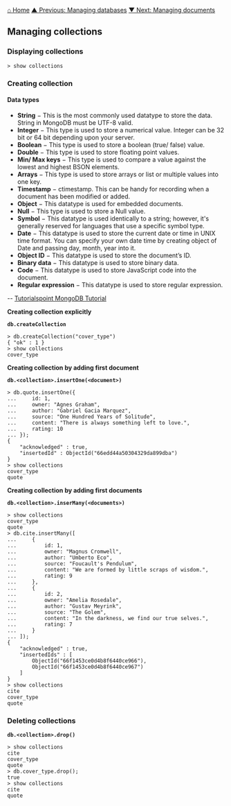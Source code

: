 [⌂ Home](../../README.md)
[▲ Previous: Managing databases](managing_databases.md)
[▼ Next: Managing documents](managing_documents.md)

## Managing collections

### Displaying collections

```
> show collections
```

### Creating collection

#### Data types

* **String** − This is the most commonly used datatype to store the data. String in MongoDB must be UTF-8 valid.
* **Integer** − This type is used to store a numerical value. Integer can be 32 bit or 64 bit depending upon your server.
* **Boolean** − This type is used to store a boolean (true/ false) value.
* **Double** − This type is used to store floating point values.
* **Min/ Max keys** − This type is used to compare a value against the lowest and highest BSON elements.
* **Arrays** − This type is used to store arrays or list or multiple values into one key.
* **Timestamp** − ctimestamp. This can be handy for recording when a document has been modified or added.
* **Object** − This datatype is used for embedded documents.
* **Null** − This type is used to store a Null value.
* **Symbol** − This datatype is used identically to a string; however, it's generally reserved for languages that use a specific symbol type.
* **Date** − This datatype is used to store the current date or time in UNIX time format. You can specify your own date time by creating object of Date and passing day, month, year into it.
* **Object ID** − This datatype is used to store the document’s ID.
* **Binary data** − This datatype is used to store binary data.
* **Code** − This datatype is used to store JavaScript code into the document.
* **Regular expression** − This datatype is used to store regular expression.

-- [Tutorialspoint MongoDB Tutorial](https://www.tutorialspoint.com/mongodb/mongodb_datatype.htm)

**Creating collection explicitly**

**`db.createCollection`**

```
> db.createCollection("cover_type")
{ "ok" : 1 }
> show collections
cover_type
```

**Creating collection by adding first document**

**`db.<collection>.insertOne(<document>)`**

```
> db.quote.insertOne({
...     id: 1,
...     owner: "Agnes Graham",
...     author: "Gabriel Gacia Marquez",
...     source: "One Hundred Years of Solitude",
...     content: "There is always something left to love.",
...     rating: 10
... });
{
	"acknowledged" : true,
	"insertedId" : ObjectId("66edd44a50304329da899dba")
}
> show collections
cover_type
quote
```

**Creating collection by adding first documents**

**`db.<collection>.inserMany(<documents>)`**

```
> show collections
cover_type
quote
> db.cite.insertMany([
...     {
...         id: 1,
...         owner: "Magnus Cromwell",
...         author: "Umberto Eco",
...         source: "Foucault's Pendulum",
...         content: "We are formed by little scraps of wisdom.",
...         rating: 9
...     },
...     {
...         id: 2,
...         owner: "Amelia Rosedale",
...         author: "Gustav Meyrink",
...         source: "The Golem",
...         content: "In the darkness, we find our true selves.",
...         rating: 7
...     }
... ]);
{
	"acknowledged" : true,
	"insertedIds" : [
		ObjectId("66f1453ce0d4b8f6440ce966"),
		ObjectId("66f1453ce0d4b8f6440ce967")
	]
}
> show collections
cite
cover_type
quote
```

### Deleting collections

**`db.<collection>.drop()`**

```
> show collections
cite
cover_type
quote
> db.cover_type.drop();
true
> show collections
cite
quote
```
